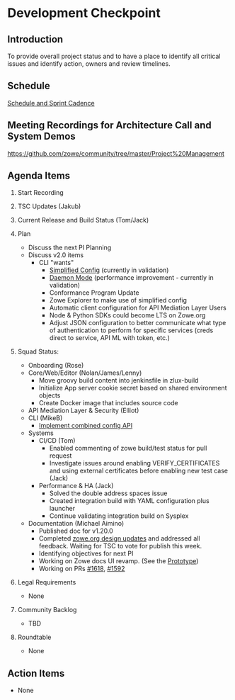 # Development Checkpoint

Introduction
------------
To provide overall project status and to have a place to identify all critical issues and identify action, owners and review timelines.

Schedule
--------
[Schedule and Sprint Cadence](https://github.com/zowe/community/blob/master/Project%20Management/Schedule/Zowe%20PI%20%26%20Sprint%20Cadence.md)

Meeting Recordings for Architecture Call and System Demos
-----------------
https://github.com/zowe/community/tree/master/Project%20Management

Agenda Items
------------
1. Start Recording
2. TSC Updates (Jakub)
3. Current Release and Build Status (Tom/Jack)
4. Plan
     - Discuss the next PI Planning
     - Discuss v2.0 items
       - CLI "wants"
         - [Simplified Config](https://medium.com/zowe/zowe-cli-getting-started-made-easy-f53d769c678e) (currently in validation)
         - [Daemon Mode](https://medium.com/zowe/zowe-cli-daemon-mode-29c0dc29c22f) (performance improvement - currently in validation)
         - Conformance Program Update
         - Zowe Explorer to make use of simplified config
         - Automatic client configuration for API Mediation Layer Users
         - Node & Python SDKs could become LTS on Zowe.org
         - Adjust JSON configuration to better communicate what type of authentication to perform for specific services (creds direct to service, API ML with token, etc.)
5. Squad Status:
    - Onboarding (Rose)
    - Core/Web/Editor (Nolan/James/Lenny)
      - Move groovy build content into jenkinsfile in zlux-build
      - Initialize App server cookie secret based on shared environment objects
      - Create Docker image that includes source code
    - API Mediation Layer & Security (Elliot)  
    - CLI (MikeB)
      - [Implement combined config API](https://github.com/zowe/zowe-cli/issues/912)
    - Systems
      - CI/CD (Tom)
        * Enabled commenting of zowe build/test status for pull request
        * Investigate issues around enabling VERIFY_CERTIFICATES and using external certificates before enabling new test case (Jack)
      - Performance & HA (Jack)
        * Solved the double address spaces issue
        * Created integration build with YAML configuration plus launcher
        * Continue validating integration build on Sysplex
    - Documentation (Michael Aimino)
      - Published doc for v1.20.0
      - Completed [zowe.org design updates](https://deploy-preview-108--condescending-dubinsky-4645a9.netlify.app/download.html) and addressed all feedback. Waiting for TSC to vote for publish this week. 
      - Identifying objectives for next PI
      - Working on Zowe docs UI revamp. (See the [Prototype](https://covalentbond.github.io/zowe-docs/getting-started/doc7))
      - Working on PRs [#1618](https://github.com/zowe/docs-site/pull/1618), [#1592](https://github.com/zowe/docs-site/pull/1592)

6. Legal Requirements
    - None
7. Community Backlog
    - TBD
8. Roundtable
    - None

Action Items
------------
- None
